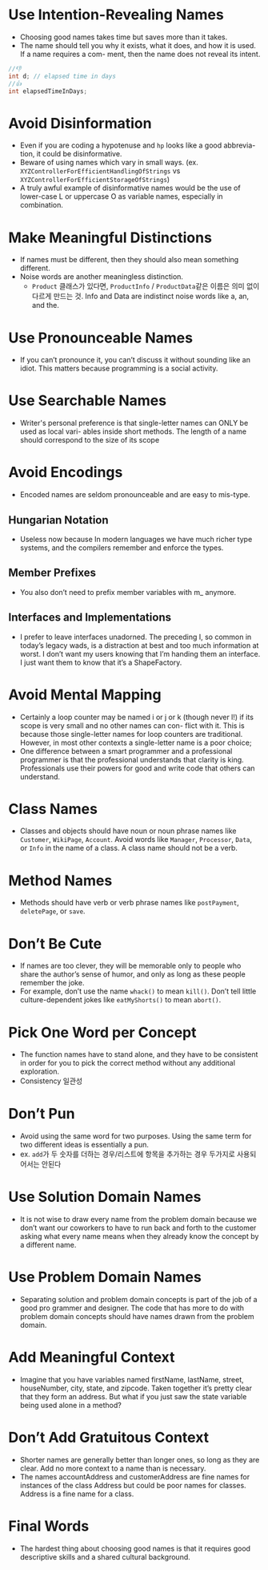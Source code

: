 # Use Intention-Revealing Names

- Choosing good names takes time but saves more than it takes.
- The name should tell you why it exists, what it does, and how it is used. If a name requires a com-
  ment, then the name does not reveal its intent.

```java
//👎
int d; // elapsed time in days
//👍
int elapsedTimeInDays;
```

# Avoid Disinformation

- Even if you are coding a hypotenuse and `hp` looks like a good abbrevia-
  tion, it could be disinformative.
- Beware of using names which vary in small ways. (ex. `XYZControllerForEfficientHandlingOfStrings` vs `XYZControllerForEfficientStorageOfStrings`)
- A truly awful example of disinformative names would be the use of lower-case L or
  uppercase O as variable names, especially in combination.

# Make Meaningful Distinctions

- If names must be different, then they should also mean something different.
- Noise words are another meaningless distinction.
  - `Product` 클래스가 있다면, `ProductInfo` / `ProductData`같은 이름은 의미 없이 다르게 만드는 것. Info and Data are indistinct noise words like a, an, and the.

# Use Pronounceable Names

- If you can’t pronounce it, you can’t discuss it without sounding like an idiot. This
  matters because programming is a social activity.

# Use Searchable Names

- Writer's personal preference is that single-letter names can ONLY be used as local vari-
  ables inside short methods. The length of a name should correspond to the size of its scope

# Avoid Encodings

- Encoded names are seldom pronounceable and are easy to mis-type.

## Hungarian Notation

- Useless now because In modern languages we have much richer type systems, and the compilers remember and enforce the types.

## Member Prefixes

- You also don’t need to prefix member variables with m\_ anymore.

## Interfaces and Implementations

- I prefer to leave interfaces unadorned. The preceding I, so common in
  today’s legacy wads, is a distraction at best and too much information at worst. I don’t
  want my users knowing that I’m handing them an interface. I just want them to know that
  it’s a ShapeFactory.

# Avoid Mental Mapping

- Certainly a loop counter may be named i or j or k (though never l!) if its scope is very small and no other names can con-
  flict with it. This is because those single-letter names for loop counters are traditional. However, in most other contexts a single-letter name is a poor choice;
- One difference between a smart programmer and a professional programmer is that
  the professional understands that clarity is king. Professionals use their powers for good
  and write code that others can understand.

# Class Names

- Classes and objects should have noun or noun phrase names like `Customer`, `WikiPage`,
  `Account`. Avoid words like `Manager`, `Processor`, `Data`, or `Info` in the name
  of a class. A class name should not be a verb.

# Method Names

- Methods should have verb or verb phrase names like `postPayment`, `deletePage`, or `save`.

# Don’t Be Cute

- If names are too clever, they will be
  memorable only to people who share the
  author’s sense of humor, and only as long
  as these people remember the joke.
- For example,
  don’t use the name `whack()` to mean `kill()`. Don’t tell little culture-dependent jokes like
  `eatMyShorts()` to mean `abort()`.

# Pick One Word per Concept

- The function names have to stand alone, and they have to be consistent in order for you to pick the correct method without any additional exploration.
- Consistency 일관성

# Don’t Pun

- Avoid using the same word for two purposes. Using the same term for two different ideas
  is essentially a pun.
- ex. `add`가 두 숫자를 더하는 경우/리스트에 항목을 추가하는 경우 두가지로 사용되어서는 안된다

# Use Solution Domain Names

- It
  is not wise to draw every name from the problem domain because we don’t want our
  coworkers to have to run back and forth to the customer asking what every name means
  when they already know the concept by a different name.

# Use Problem Domain Names

- Separating solution and problem domain concepts is part of the job of a good pro grammer and designer. The code that has more to do with problem domain concepts should have names drawn from the problem domain.

# Add Meaningful Context

- Imagine that you have variables named firstName, lastName, street, houseNumber, city,
  state, and zipcode. Taken together it’s pretty clear that they form an address. But what if
  you just saw the state variable being used alone in a method?

# Don’t Add Gratuitous Context

- Shorter names are generally better than longer ones, so long as they are clear. Add no
  more context to a name than is necessary.
- The names accountAddress and customerAddress are fine names for instances of the
  class Address but could be poor names for classes. Address is a fine name for a class.

# Final Words

- The hardest thing about choosing good names is that it requires good descriptive skills and
  a shared cultural background.
